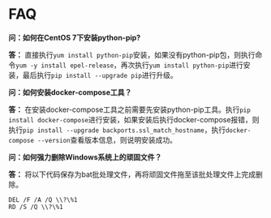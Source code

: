# FAQ

**问：如何在CentOS 7下安装python-pip?**

**答：** 直接执行`yum install python-pip`安装，如果没有python-pip包，则执行命令`yum -y install epel-release`，再次执行`yum install python-pip`进行安装，最后执行`pip install --upgrade pip`进行升级。

**问：如何安装docker-compose工具？**

**答：** 在安装docker-compose工具之前需要先安装python-pip工具。执行`pip install docker-compose`进行安装，如果安装后执行docker-compose报错，则执行`pip install --upgrade backports.ssl_match_hostname`，执行`docker-compose --version`查看版本信息，则说明安装成功。

**问：如何强力删除Windows系统上的顽固文件？**

**答：** 将以下代码保存为bat批处理文件，再将顽固文件拖至该批处理文件上完成删除。

    DEL /F /A /Q \\?\%1
    RD /S /Q \\?\%1
